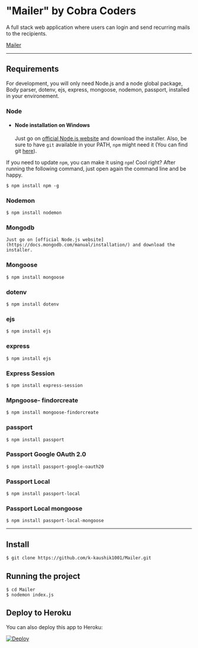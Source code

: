 # "Mailer" by Cobra Coders

A full stack web application where users can login and send recurring mails to the recipients.

<a href="http://glacial-falls-07159.herokuapp.com/" target="_blank">Mailer</a>

---
## Requirements

For development, you will only need Node.js and a node global package, Body parser, dotenv, ejs, express, mongoose, nodemon, passport, installed in your environement.

### Node
- #### Node installation on Windows

  Just go on [official Node.js website](https://nodejs.org/) and download the installer.
Also, be sure to have `git` available in your PATH, `npm` might need it (You can find git [here](https://git-scm.com/)).

If you need to update `npm`, you can make it using `npm`! Cool right? After running the following command, just open again the command line and be happy.

    $ npm install npm -g

###
### 
### Nodemon

    $ npm install nodemon

###
### 
### Mongodb
    Just go on [official Node.js website](https://docs.mongodb.com/manual/installation/) and download the installer.
###
###
### Mongoose
    $ npm install mongoose
###
###
### dotenv
    $ npm install dotenv

###
###
### ejs
    $ npm install ejs

###
###
### express
    $ npm install ejs

###
###
### Express Session
    $ npm install express-session

###
###
### Mpngoose- findorcreate
    $ npm install mongoose-findorcreate

###
###
### passport
    $ npm install passport

###
###
### Passport Google OAuth 2.0
    $ npm install passport-google-oauth20

###
###
### Passport Local
    $ npm install passport-local

###
###
### Passport Local mongoose
    $ npm install passport-local-mongoose
---

## Install

    $ git clone https://github.com/k-kaushik1001/Mailer.git


## Running the project

    $ cd Mailer
    $ nodemon index.js

## Deploy to Heroku
You can also deploy this app to Heroku:

[![Deploy](https://www.herokucdn.com/deploy/button.svg)](https://heroku.com/deploy)
